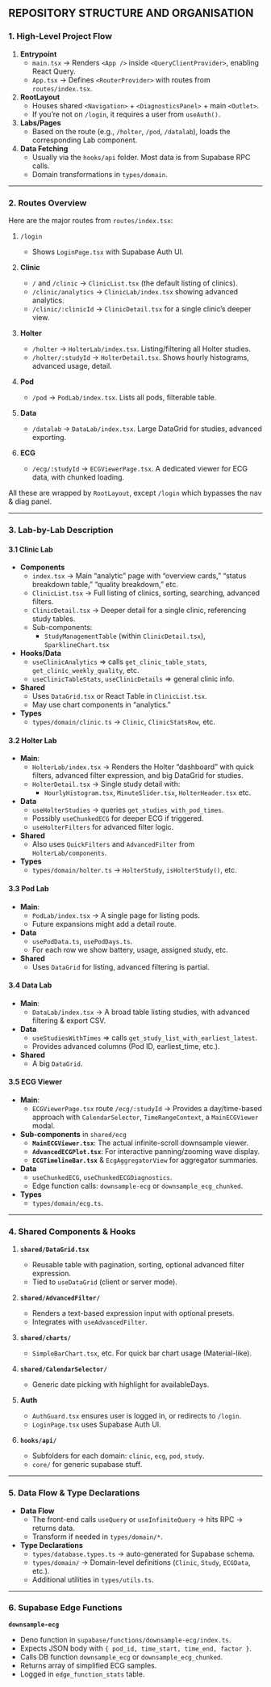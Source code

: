 ## REPOSITORY STRUCTURE AND ORGANISATION
### 1. **High-Level Project Flow**

1. **Entrypoint**  
   - `main.tsx` → Renders `<App />` inside `<QueryClientProvider>`, enabling React Query.  
   - `App.tsx` → Defines `<RouterProvider>` with routes from `routes/index.tsx`.  
2. **RootLayout**  
   - Houses shared `<Navigation>` + `<DiagnosticsPanel>` + main `<Outlet>`.  
   - If you’re not on `/login`, it requires a user from `useAuth()`.  
3. **Labs/Pages**  
   - Based on the route (e.g., `/holter`, `/pod`, `/datalab`), loads the corresponding Lab component.  
4. **Data Fetching**  
   - Usually via the `hooks/api` folder. Most data is from Supabase RPC calls.  
   - Domain transformations in `types/domain`.

---

### 2. **Routes Overview**  

Here are the major routes from `routes/index.tsx`:

1. `/login`  
   - Shows `LoginPage.tsx` with Supabase Auth UI.  

2. **Clinic**  
   - `/` and `/clinic` → `ClinicList.tsx` (the default listing of clinics).  
   - `/clinic/analytics` → `ClinicLab/index.tsx` showing advanced analytics.  
   - `/clinic/:clinicId` → `ClinicDetail.tsx` for a single clinic’s deeper view.  

3. **Holter**  
   - `/holter` → `HolterLab/index.tsx`. Listing/filtering all Holter studies.  
   - `/holter/:studyId` → `HolterDetail.tsx`. Shows hourly histograms, advanced usage, detail.  

4. **Pod**  
   - `/pod` → `PodLab/index.tsx`. Lists all pods, filterable table.  

5. **Data**  
   - `/datalab` → `DataLab/index.tsx`. Large DataGrid for studies, advanced exporting.  

6. **ECG**  
   - `/ecg/:studyId` → `ECGViewerPage.tsx`. A dedicated viewer for ECG data, with chunked loading.  

All these are wrapped by `RootLayout`, except `/login` which bypasses the nav & diag panel.

---

### 3. **Lab-by-Lab Description**

#### 3.1 **Clinic Lab**

- **Components**  
  - `index.tsx` → Main “analytic” page with “overview cards,” “status breakdown table,” “quality breakdown,” etc.  
  - `ClinicList.tsx` → Full listing of clinics, sorting, searching, advanced filters.  
  - `ClinicDetail.tsx` → Deeper detail for a single clinic, referencing study tables.  
  - Sub-components:  
    - `StudyManagementTable` (within `ClinicDetail.tsx`), `SparklineChart.tsx`  
- **Hooks/Data**  
  - `useClinicAnalytics` => calls `get_clinic_table_stats`, `get_clinic_weekly_quality`, etc.  
  - `useClinicTableStats`, `useClinicDetails` => general clinic info.  
- **Shared**  
  - Uses `DataGrid.tsx` or React Table in `ClinicList.tsx`.  
  - May use chart components in “analytics.”  
- **Types**  
  - `types/domain/clinic.ts` → `Clinic`, `ClinicStatsRow`, etc.

#### 3.2 **Holter Lab**

- **Main**:  
  - `HolterLab/index.tsx` → Renders the Holter “dashboard” with quick filters, advanced filter expression, and big DataGrid for studies.  
  - `HolterDetail.tsx` → Single study detail with:  
    - `HourlyHistogram.tsx`, `MinuteSlider.tsx`, `HolterHeader.tsx` etc.  
- **Data**  
  - `useHolterStudies` → queries `get_studies_with_pod_times`.  
  - Possibly `useChunkedECG` for deeper ECG if triggered.  
  - `useHolterFilters` for advanced filter logic.  
- **Shared**  
  - Also uses `QuickFilters` and `AdvancedFilter` from `HolterLab/components`.  
- **Types**  
  - `types/domain/holter.ts` → `HolterStudy`, `isHolterStudy()`, etc.

#### 3.3 **Pod Lab**

- **Main**:  
  - `PodLab/index.tsx` → A single page for listing pods.  
  - Future expansions might add a detail route.  
- **Data**  
  - `usePodData.ts`, `usePodDays.ts`.  
  - For each row we show battery, usage, assigned study, etc.  
- **Shared**  
  - Uses `DataGrid` for listing, advanced filtering is partial.  

#### 3.4 **Data Lab**

- **Main**:  
  - `DataLab/index.tsx` → A broad table listing studies, with advanced filtering & export CSV.  
- **Data**  
  - `useStudiesWithTimes` => calls `get_study_list_with_earliest_latest`.  
  - Provides advanced columns (Pod ID, earliest_time, etc.).  
- **Shared**  
  - A big `DataGrid`.  

#### 3.5 **ECG Viewer**

- **Main**:  
  - `ECGViewerPage.tsx` route `/ecg/:studyId` → Provides a day/time-based approach with `CalendarSelector`, `TimeRangeContext`, a `MainECGViewer` modal.  
- **Sub-components** in `shared/ecg`  
  - **`MainECGViewer.tsx`**: The actual infinite-scroll downsample viewer.  
  - **`AdvancedECGPlot.tsx`**: For interactive panning/zooming wave display.  
  - **`ECGTimelineBar.tsx`** & `EcgAggregatorView` for aggregator summaries.  
- **Data**  
  - `useChunkedECG`, `useChunkedECGDiagnostics`.  
  - Edge function calls: `downsample-ecg` or `downsample_ecg_chunked`.  
- **Types**  
  - `types/domain/ecg.ts`.

---

### 4. **Shared Components & Hooks**  

1. **`shared/DataGrid.tsx`**  
   - Reusable table with pagination, sorting, optional advanced filter expression.  
   - Tied to `useDataGrid` (client or server mode).  

2. **`shared/AdvancedFilter/`**  
   - Renders a text-based expression input with optional presets.  
   - Integrates with `useAdvancedFilter`.  

3. **`shared/charts/`**  
   - `SimpleBarChart.tsx`, etc. For quick bar chart usage (Material-like).  

4. **`shared/CalendarSelector/`**  
   - Generic date picking with highlight for availableDays.  

5. **Auth**  
   - `AuthGuard.tsx` ensures user is logged in, or redirects to `/login`.  
   - `LoginPage.tsx` uses Supabase Auth UI.

6. **`hooks/api/`**  
   - Subfolders for each domain: `clinic`, `ecg`, `pod`, `study`.  
   - `core/` for generic supabase stuff.  

---

### 5. **Data Flow & Type Declarations**

- **Data Flow**  
  - The front-end calls `useQuery` or `useInfiniteQuery` → hits RPC → returns data.  
  - Transform if needed in `types/domain/*`.  
- **Type Declarations**  
  - `types/database.types.ts` → auto-generated for Supabase schema.  
  - `types/domain/` → Domain-level definitions (`Clinic`, `Study`, `ECGData`, etc.).  
  - Additional utilities in `types/utils.ts`.

---

### 6. **Supabase Edge Functions**  

**`downsample-ecg`**  
- Deno function in `supabase/functions/downsample-ecg/index.ts`.  
- Expects JSON body with `{ pod_id, time_start, time_end, factor }`.  
- Calls DB function `downsample_ecg` or `downsample_ecg_chunked`.  
- Returns array of simplified ECG samples.  
- Logged in `edge_function_stats` table.
